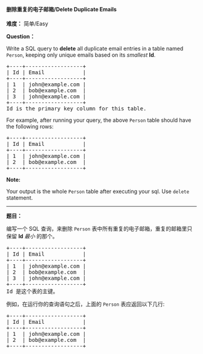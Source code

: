 #### 删除重复的电子邮箱/Delete Duplicate Emails
**难度：** 简单/Easy

**Question：** 

<p>Write a SQL query to <strong>delete</strong> all duplicate email entries in a table named <code>Person</code>, keeping only unique emails based on its <i>smallest</i> <b>Id</b>.</p>

<pre>
+----+------------------+
| Id | Email            |
+----+------------------+
| 1  | john@example.com |
| 2  | bob@example.com  |
| 3  | john@example.com |
+----+------------------+
Id is the primary key column for this table.
</pre>

<p>For example, after running your query, the above <code>Person</code> table should have the following rows:</p>

<pre>
+----+------------------+
| Id | Email            |
+----+------------------+
| 1  | john@example.com |
| 2  | bob@example.com  |
+----+------------------+
</pre>

<p><strong>Note:</strong></p>

<p>Your output is the whole <code>Person</code>&nbsp;table after executing your sql. Use <code>delete</code> statement.</p>


------

**题目：** 
<p>编写一个 SQL 查询，来删除&nbsp;<code>Person</code>&nbsp;表中所有重复的电子邮箱，重复的邮箱里只保留&nbsp;<strong>Id&nbsp;</strong><em>最小&nbsp;</em>的那个。</p>

<pre>+----+------------------+
| Id | Email            |
+----+------------------+
| 1  | john@example.com |
| 2  | bob@example.com  |
| 3  | john@example.com |
+----+------------------+
Id 是这个表的主键。
</pre>

<p>例如，在运行你的查询语句之后，上面的 <code>Person</code> 表应返回以下几行:</p>

<pre>+----+------------------+
| Id | Email            |
+----+------------------+
| 1  | john@example.com |
| 2  | bob@example.com  |
+----+------------------+
</pre>

